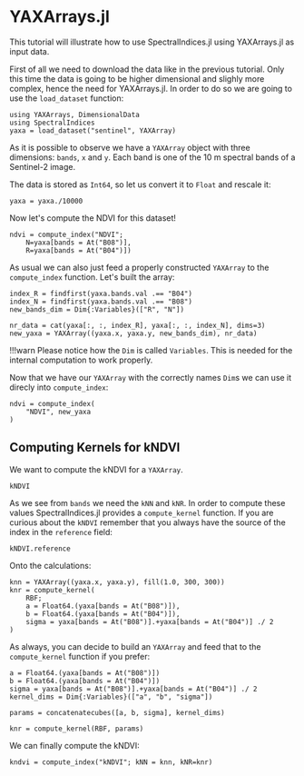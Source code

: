# YAXArrays.jl

This tutorial will illustrate how to use SpectralIndices.jl using YAXArrays.jl as input data.

First of all we need to download the data like in the previous tutorial. Only this time the data is going to be higher dimensional and slighly more complex, hence the need for YAXArrays.jl. In order to do so we are going to use the `load_dataset` function:

```@example yaxarrays
using YAXArrays, DimensionalData
using SpectralIndices
yaxa = load_dataset("sentinel", YAXArray)
```

As it is possible to observe we have a `YAXArray` object with three dimensions: `bands`, `x` and `y`. Each band is one of the 10 m spectral bands of a Sentinel-2 image.

The data is stored as `Int64`, so let us convert it to `Float` and rescale it:

```@example yaxarrays
yaxa = yaxa./10000
```

Now let's compute the NDVI for this dataset!

```@example yaxarrays
ndvi = compute_index("NDVI";
    N=yaxa[bands = At("B08")],
    R=yaxa[bands = At("B04")])
```

As usual we can also just feed a properly constructed `YAXArray` to the `compute_index` function. Let's built the array:

```@example yaxarrays
index_R = findfirst(yaxa.bands.val .== "B04")
index_N = findfirst(yaxa.bands.val .== "B08")
new_bands_dim = Dim{:Variables}(["R", "N"])

nr_data = cat(yaxa[:, :, index_R], yaxa[:, :, index_N], dims=3)
new_yaxa = YAXArray((yaxa.x, yaxa.y, new_bands_dim), nr_data)
```

!!!warn Please notice how the `Dim` is called `Variables`. This is needed for the internal computation to work properly.

Now that we have our `YAXArray` with the correctly names `Dim`s we can use it direcly into `compute_index`:

```@example yaxarrays
ndvi = compute_index(
    "NDVI", new_yaxa
)
```

## Computing Kernels for kNDVI

We want to compute the kNDVI for a `YAXArray`. 

```@example yaxarrays
kNDVI
```

As we see from `bands` we need the `kNN` and `kNR`. In order to compute these values SpectralIndices.jl provides a `compute_kernel` function. If you are curious about the `kNDVI` remember that you always have the source of the index in the `reference` field:

```@example yaxarrays
kNDVI.reference
```

Onto the calculations:

```@example yaxarrays
knn = YAXArray((yaxa.x, yaxa.y), fill(1.0, 300, 300))
knr = compute_kernel(
    RBF;
    a = Float64.(yaxa[bands = At("B08")]),
    b = Float64.(yaxa[bands = At("B04")]),
    sigma = yaxa[bands = At("B08")].+yaxa[bands = At("B04")] ./ 2
)
```

As always, you can decide to build an `YAXArray` and feed that to the `compute_kernel` function if you prefer:

```@example yaxarrays
a = Float64.(yaxa[bands = At("B08")])
b = Float64.(yaxa[bands = At("B04")])
sigma = yaxa[bands = At("B08")].+yaxa[bands = At("B04")] ./ 2
kernel_dims = Dim{:Variables}(["a", "b", "sigma"])

params = concatenatecubes([a, b, sigma], kernel_dims)

knr = compute_kernel(RBF, params)
```

We can finally compute the kNDVI:

```@example yaxarrays
kndvi = compute_index("kNDVI"; kNN = knn, kNR=knr)
```